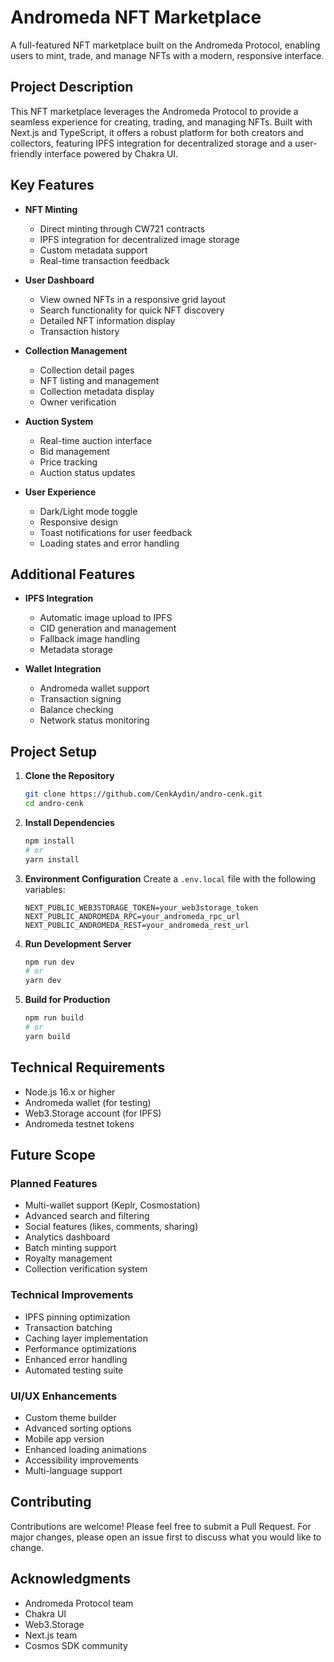 # Andromeda NFT Marketplace

A full-featured NFT marketplace built on the Andromeda Protocol, enabling users to mint, trade, and manage NFTs with a modern, responsive interface.

## Project Description

This NFT marketplace leverages the Andromeda Protocol to provide a seamless experience for creating, trading, and managing NFTs. Built with Next.js and TypeScript, it offers a robust platform for both creators and collectors, featuring IPFS integration for decentralized storage and a user-friendly interface powered by Chakra UI.

## Key Features

- **NFT Minting**

  - Direct minting through CW721 contracts
  - IPFS integration for decentralized image storage
  - Custom metadata support
  - Real-time transaction feedback

- **User Dashboard**

  - View owned NFTs in a responsive grid layout
  - Search functionality for quick NFT discovery
  - Detailed NFT information display
  - Transaction history

- **Collection Management**

  - Collection detail pages
  - NFT listing and management
  - Collection metadata display
  - Owner verification

- **Auction System**

  - Real-time auction interface
  - Bid management
  - Price tracking
  - Auction status updates

- **User Experience**
  - Dark/Light mode toggle
  - Responsive design
  - Toast notifications for user feedback
  - Loading states and error handling

## Additional Features

- **IPFS Integration**

  - Automatic image upload to IPFS
  - CID generation and management
  - Fallback image handling
  - Metadata storage

- **Wallet Integration**
  - Andromeda wallet support
  - Transaction signing
  - Balance checking
  - Network status monitoring

## Project Setup

1. **Clone the Repository**

   ```bash
   git clone https://github.com/CenkAydin/andro-cenk.git
   cd andro-cenk
   ```

2. **Install Dependencies**

   ```bash
   npm install
   # or
   yarn install
   ```

3. **Environment Configuration**
   Create a `.env.local` file with the following variables:

   ```env
   NEXT_PUBLIC_WEB3STORAGE_TOKEN=your_web3storage_token
   NEXT_PUBLIC_ANDROMEDA_RPC=your_andromeda_rpc_url
   NEXT_PUBLIC_ANDROMEDA_REST=your_andromeda_rest_url
   ```

4. **Run Development Server**

   ```bash
   npm run dev
   # or
   yarn dev
   ```

5. **Build for Production**
   ```bash
   npm run build
   # or
   yarn build
   ```

## Technical Requirements

- Node.js 16.x or higher
- Andromeda wallet (for testing)
- Web3.Storage account (for IPFS)
- Andromeda testnet tokens

## Future Scope

### Planned Features

- Multi-wallet support (Keplr, Cosmostation)
- Advanced search and filtering
- Social features (likes, comments, sharing)
- Analytics dashboard
- Batch minting support
- Royalty management
- Collection verification system

### Technical Improvements

- IPFS pinning optimization
- Transaction batching
- Caching layer implementation
- Performance optimizations
- Enhanced error handling
- Automated testing suite

### UI/UX Enhancements

- Custom theme builder
- Advanced sorting options
- Mobile app version
- Enhanced loading animations
- Accessibility improvements
- Multi-language support

## Contributing

Contributions are welcome! Please feel free to submit a Pull Request. For major changes, please open an issue first to discuss what you would like to change.

## Acknowledgments

- Andromeda Protocol team
- Chakra UI
- Web3.Storage
- Next.js team
- Cosmos SDK community
